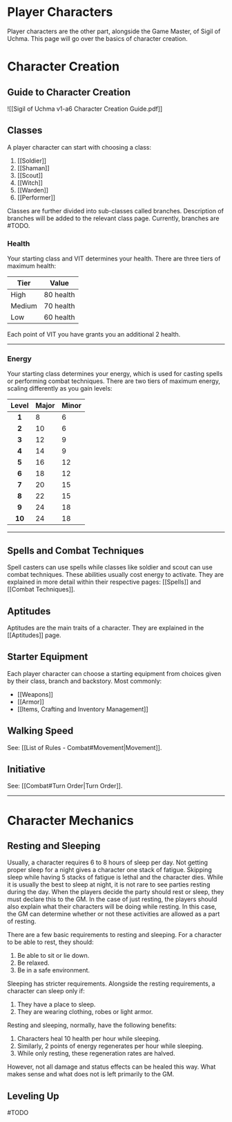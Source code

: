 # Player Characters
Player characters are the other part, alongside the Game Master, of Sigil of Uchma. This page will go over the basics of character creation.

# Character Creation
## Guide to Character Creation

![[Sigil of Uchma v1-a6 Character Creation Guide.pdf]]

## Classes
A player character can start with choosing a class:
1. [[Soldier]]
2. [[Shaman]]
3. [[Scout]]
4. [[Witch]]
5. [[Warden]]
6. [[Performer]]

Classes are further divided into sub-classes called branches. Description of branches will be added to the relevant class page. Currently, branches are #TODO.

### Health
Your starting class and VIT determines your health. There are three tiers of maximum health:

Tier | Value
--- | :---:
High   | 80 health
Medium | 70 health
Low    | 60 health

Each point of VIT you have grants you an additional 2 health.

---
### Energy
Your starting class determines your energy, which is used for casting spells or performing combat techniques. There are two tiers of maximum energy, scaling differently as you gain levels:

| Level | Major | Minor |
| :--: | :--- | ---- |
| **1** | 8 | 6 |
| **2** | 10 | 6 |
| **3** | 12 | 9 |
| **4** | 14 | 9 |
| **5** | 16 | 12 |
| **6** | 18 | 12 |
| **7** | 20 | 15 |
| **8** | 22 | 15 |
| **9** | 24 | 18 |
| **10** | 24 | 18 |

---
## Spells and Combat Techniques
Spell casters can use spells while classes like soldier and scout can use combat techniques. These abilities usually cost energy to activate. They are explained in more detail within their respective pages: [[Spells]] and [[Combat Techniques]].

## Aptitudes
Aptitudes are the main traits of a character. They are explained in the [[Aptitudes]] page.

## Starter Equipment
Each player character can choose a starting equipment from choices given by their class, branch and backstory. Most commonly: 
+ [[Weapons]]
+ [[Armor]]
+ [[Items, Crafting and Inventory Management]]

## Walking Speed
See: [[List of Rules - Combat#Movement|Movement]].

## Initiative
See:  [[Combat#Turn Order|Turn Order]].

---
# Character Mechanics
## Resting and Sleeping
Usually, a character requires 6 to 8 hours of sleep per day. Not getting proper sleep for a night gives a character one stack of fatigue. Skipping sleep while having 5 stacks of fatigue is lethal and the character dies. While it is usually the best to sleep at night, it is not rare to see parties resting during the day. When the players decide the party should rest or sleep, they must declare this to the GM. In the case of just resting, the players should also explain what their characters will be doing while resting. In this case, the GM can determine whether or not these activities are allowed as a part of resting.

There are a few basic requirements to resting and sleeping. For a character to be able to rest, they should:
1. Be able to sit or lie down. 
2. Be relaxed.
3. Be in a safe environment.

Sleeping has stricter requirements. Alongside the resting requirements, a character can sleep only if:
1. They have a place to sleep.
2. They are wearing clothing, robes or light armor.

Resting and sleeping, normally, have the following benefits:
1. Characters heal 10 health per hour while sleeping.
2. Similarly, 2 points of energy regenerates per hour while sleeping.
3. While only resting, these regeneration rates are halved.

However, not all damage and status effects can be healed this way. What makes sense and what does not is left primarily to the GM.

## Leveling Up
#TODO 

